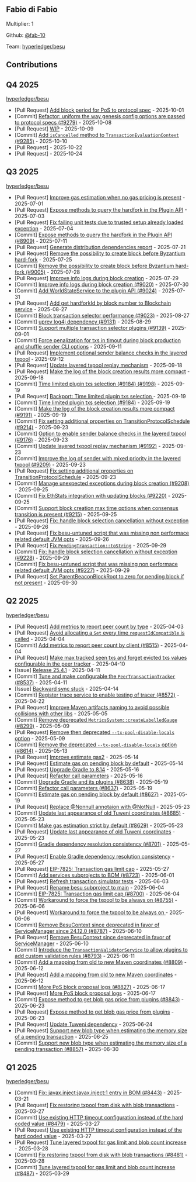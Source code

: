 
## Fabio di Fabio
Multiplier: 1

Github: [@fab-10](https://github.com/fab-10)

Team: [hyperledger/besu](https://github.com/hyperledger/besu/pulls?q=author%3Afab-10)

## Contributions

## Q4 2025


[hyperledger/besu](https://github.com/hyperledger/besu)
* [Pull Request] [Add block period for PoS to protocol spec](https://github.com/hyperledger/besu/pull/9257) - 2025-10-01
* [Commit] [Refactor: uniform the way genesis config options are passed to protocol specs (#9279)](https://github.com/hyperledger/besu/commit/226b133cf957015180b809a7da2cfc0e29574345) - 2025-10-08
* [Pull Request] [WIP](https://github.com/hyperledger/besu/pull/9285) - 2025-10-09
* [Commit] [Add `isCancelled` method to `TransactionEvaluationContext` (#9285)](https://github.com/hyperledger/besu/commit/84668d4c71b5f9c6bff7f052f6071dcbce94d353) - 2025-10-10
* [Pull Request] []() - 2025-10-22
* [Pull Request] []() - 2025-10-24
## Q3 2025


[hyperledger/besu](https://github.com/hyperledger/besu)
* [Pull Request] [Improve gas estimation when no gas pricing is present](https://github.com/hyperledger/besu/pull/8888) - 2025-07-01
* [Pull Request] [Expose methods to query the hardfork in the Plugin API](https://github.com/hyperledger/besu/pull/8909) - 2025-07-03
* [Pull Request] [Fix failing unit tests due to trusted setup already loaded exception](https://github.com/hyperledger/besu/pull/8919) - 2025-07-04
* [Commit] [Expose methods to query the hardfork in the Plugin API (#8909)](https://github.com/hyperledger/besu/commit/8ddf9f0bb274703bda1266879d331d193aacab78) - 2025-07-11
* [Pull Request] [Generate distribution dependencies report](https://github.com/hyperledger/besu/pull/8987) - 2025-07-21
* [Pull Request] [Remove the possibility to create block before Byzantium hard-fork](https://github.com/hyperledger/besu/pull/9005) - 2025-07-25
* [Commit] [Remove the possibility to create block before Byzantium hard-fork (#9005)](https://github.com/hyperledger/besu/commit/719659a65cbeba1099c00cd634a2350fd8776063) - 2025-07-28
* [Pull Request] [Improve info logs during block creation](https://github.com/hyperledger/besu/pull/9020) - 2025-07-29
* [Commit] [Improve info logs during block creation (#9020)](https://github.com/hyperledger/besu/commit/f784ebfa189aa89cbfea9e4f832758273ce2cd5e) - 2025-07-30
* [Commit] [Add WorldStateService to the plugin API (#9024)](https://github.com/hyperledger/besu/commit/2ffd464540978f4cb41593296d2e5f2f5279f38b) - 2025-07-31
* [Pull Request] [Add get hardforkId by block number to Blockchain service](https://github.com/hyperledger/besu/pull/9115) - 2025-08-27
* [Commit] [Block transaction selector performance (#9023)](https://github.com/hyperledger/besu/commit/7870344c61395905a6a750b65a29f3f4961c4106) - 2025-08-27
* [Commit] [uprev log4j dependency (#9131)](https://github.com/hyperledger/besu/commit/50bcc0280a1db56a267040c4eb368d106540d1b5) - 2025-08-29
* [Commit] [Support multiple transaction selector plugins (#9139)](https://github.com/hyperledger/besu/commit/29f35161d3442dc0b7a0d098e8a50a1acd227971) - 2025-09-01
* [Commit] [Force penalization for txs in timout during block production and shuffle sender CLI options](https://github.com/hyperledger/besu/commit/778b155fe901562f40fece94efc2fe294f351f29) - 2025-09-11
* [Pull Request] [Implement optional sender balance checks in the layered txpool](https://github.com/hyperledger/besu/pull/9176) - 2025-09-12
* [Pull Request] [Update layered txpool replay mechanism](https://github.com/hyperledger/besu/pull/9192) - 2025-09-18
* [Pull Request] [Make the log of the block creation results more compact](https://github.com/hyperledger/besu/pull/9191) - 2025-09-18
* [Commit] [Time limited plugin txs selection (#9184) (#9198)](https://github.com/hyperledger/besu/commit/680c5b832c54214849db7738d2f4621c7048df45) - 2025-09-19
* [Pull Request] [Backport: Time limited plugin txs selection ](https://github.com/hyperledger/besu/pull/9198) - 2025-09-19
* [Commit] [Time limited plugin txs selection (#9184)](https://github.com/hyperledger/besu/commit/a7ef9f88dc296ef9a80087d6fffdfe489047bf2a) - 2025-09-19
* [Commit] [Make the log of the block creation results more compact (#9191)](https://github.com/hyperledger/besu/commit/fe1ade7e8edde2c32d977a924dda201fc957be00) - 2025-09-19
* [Commit] [Fix setting additional properties on TransitionProtocolSchedule (#9214)](https://github.com/hyperledger/besu/commit/d92210bfb045ca558a45765789956a33eaa8c9bf) - 2025-09-23
* [Commit] [Option to enable sender balance checks in the layered txpool (#9176)](https://github.com/hyperledger/besu/commit/252b645c3dbd30a12794d49be2e9b095ca98eb64) - 2025-09-23
* [Commit] [Update layered txpool replay mechanism (#9192)](https://github.com/hyperledger/besu/commit/4911819bdf0a6cefb8c6bdec4cc413fdfdd51428) - 2025-09-23
* [Commit] [Improve the log of sender with mixed priority in the layered txpool (#9209)](https://github.com/hyperledger/besu/commit/b0c3ebbc46a5cffca695ba5ce06c48d9eb5ddea4) - 2025-09-23
* [Pull Request] [Fix setting additional properties on TransitionProtocolSchedule](https://github.com/hyperledger/besu/pull/9214) - 2025-09-23
* [Commit] [Manage unexpected exceptions during block creation (#9208)](https://github.com/hyperledger/besu/commit/ddf82e57a41a0f1c8e86352cbd5f60c9af684354) - 2025-09-25
* [Commit] [Fix EthStats integration with updating blocks (#9220)](https://github.com/hyperledger/besu/commit/ad769d315a0d906d62981d0c71dafff806796015) - 2025-09-25
* [Commit] [Support block creation max time options when consensus transition is present (#9215)](https://github.com/hyperledger/besu/commit/5288278148d4f0f99bb89b2a3634804efadaed90) - 2025-09-25
* [Pull Request] [Fix: handle block selection cancellation without exception](https://github.com/hyperledger/besu/pull/9228) - 2025-09-26
* [Pull Request] [Fix besu-untuned script that was missing non performace related default JVM opts](https://github.com/hyperledger/besu/pull/9227) - 2025-09-26
* [Pull Request] [Fix `PendingTransaction::toString`](https://github.com/hyperledger/besu/pull/9237) - 2025-09-29
* [Commit] [Fix: handle block selection cancellation without exception (#9228)](https://github.com/hyperledger/besu/commit/79e6cf0c5d0add81fecd55f0ce5c725cef36fc3e) - 2025-09-29
* [Commit] [Fix besu-untuned script that was missing non performace related default JVM opts (#9227)](https://github.com/hyperledger/besu/commit/5a72879ac03d60b48b747ffbe6c500f294d27a22) - 2025-09-29
* [Pull Request] [Set ParentBeaconBlockRoot to zero for pending block if not present](https://github.com/hyperledger/besu/pull/9249) - 2025-09-30
## Q2 2025


[hyperledger/besu](https://github.com/hyperledger/besu)
* [Pull Request] [Add metrics to report peer count by type](https://github.com/hyperledger/besu/pull/8515) - 2025-04-03
* [Pull Request] [Avoid allocating a `Set` every time `requestIdCompatible` is called](https://github.com/hyperledger/besu/pull/8522) - 2025-04-04
* [Commit] [Add metrics to report peer count by client (#8515)](https://github.com/hyperledger/besu/commit/409a0e2fa6bd35188a48b19f488641cd8ce2fb4b) - 2025-04-04
* [Pull Request] [Make max tracked seen txs and forget evicted txs values configurable in the peer tracker](https://github.com/hyperledger/besu/pull/8537) - 2025-04-10
* [Issue] [Release 25.4.1](https://github.com/hyperledger/besu/issues/8542) - 2025-04-11
* [Commit] [Tune and make configurable the `PeerTransactionTracker`  (#8537)](https://github.com/hyperledger/besu/commit/abc01e27f043f34accc6de3e2657c1334a5e44b4) - 2025-04-11
* [Issue] [Backward sync stuck](https://github.com/hyperledger/besu/issues/8547) - 2025-04-14
* [Commit] [Register trace service to enable testing of tracer (#8572)](https://github.com/hyperledger/besu/commit/9d72bbb8f358fb94125b83b47a7f065b1348623c) - 2025-04-22
* [Pull Request] [Improve Maven artifacts naming to avoid possible collisions with other libs](https://github.com/hyperledger/besu/pull/8589) - 2025-05-05
* [Commit] [Remove deprecated `MetricsSystem::createLabelledGauge` (#8299)](https://github.com/hyperledger/besu/commit/7cab4bfab5e79ff1b880c6f7a08965593daa6509) - 2025-05-09
* [Pull Request] [Remove then deprecated `--tx-pool-disable-locals` option](https://github.com/hyperledger/besu/pull/8614) - 2025-05-09
* [Commit] [Remove the deprecated `--tx-pool-disable-locals` option (#8614)](https://github.com/hyperledger/besu/commit/00a18e2208615604ed693d8d65b7d6142ca367f8) - 2025-05-13
* [Pull Request] [Improve estimate gas2](https://github.com/hyperledger/besu/pull/8629) - 2025-05-14
* [Pull Request] [Estimate gas on pending block by default](https://github.com/hyperledger/besu/pull/8627) - 2025-05-14
* [Pull Request] [Upgrade Gradle to 8.14](https://github.com/hyperledger/besu/pull/8638) - 2025-05-16
* [Pull Request] [Refactor call parameters](https://github.com/hyperledger/besu/pull/8637) - 2025-05-16
* [Commit] [Upgrade Gradle and its plugins (#8638)](https://github.com/hyperledger/besu/commit/8e5b1f100a0641c5449f4cbd8acbeb92650c30f2) - 2025-05-19
* [Commit] [Refactor call parameters (#8637)](https://github.com/hyperledger/besu/commit/f60fe0377ccbdf865b2fcb5aafd0e5c25881b5ad) - 2025-05-19
* [Commit] [Estimate gas on pending block by default (#8627)](https://github.com/hyperledger/besu/commit/a9c75e129262c88a7e5af1fe4f290cdb801f0137) - 2025-05-19
* [Pull Request] [Replace @Nonnull annotaion with @NotNull](https://github.com/hyperledger/besu/pull/8687) - 2025-05-23
* [Commit] [Update last appearance of old Tuweni coordinates (#8685)](https://github.com/hyperledger/besu/commit/c5bf6d27d6bcb7fdcc0e51757b2f116aa183cd04) - 2025-05-23
* [Commit] [Make gas estimation strict by default (#8629)](https://github.com/hyperledger/besu/commit/3e52bb358adc5ecd6d25894e4e2b8918b8f131f7) - 2025-05-23
* [Pull Request] [Update last appearance of old Tuweni coordinates](https://github.com/hyperledger/besu/pull/8685) - 2025-05-23
* [Commit] [Gradle dependency resolution consistency (#8701)](https://github.com/hyperledger/besu/commit/b6a12388988855f9c2937f4ca4f8ae73ae2e5080) - 2025-05-27
* [Pull Request] [Enable Gradle dependency resolution consistency](https://github.com/hyperledger/besu/pull/8701) - 2025-05-27
* [Pull Request] [EIP-7825: Transaction gas limit cap](https://github.com/hyperledger/besu/pull/8700) - 2025-05-27
* [Commit] [Add services subprojects to BOM (#8723)](https://github.com/hyperledger/besu/commit/7aea3f52133a338e3555e8b8ec3dd4b8b82a6718) - 2025-06-01
* [Pull Request] [Refresh transaction simulator tests](https://github.com/hyperledger/besu/pull/8736) - 2025-06-03
* [Pull Request] [Rename besu subproject to main](https://github.com/hyperledger/besu/pull/8746) - 2025-06-04
* [Commit] [EIP-7825: Transaction gas limit cap (#8700)](https://github.com/hyperledger/besu/commit/23c5e464a03d215ea9d22d7d460afa9233c37d49) - 2025-06-04
* [Commit] [Workaround to force the txpool to be always on (#8755)](https://github.com/hyperledger/besu/commit/bf3c0bed7071d32e85eeea7e2138d8e9e1208aaa) - 2025-06-06
* [Pull Request] [Workaround to force the txpool to be always on ](https://github.com/hyperledger/besu/pull/8755) - 2025-06-06
* [Commit] [Remove BesuContext since deprecated in favor of ServiceManager since 24.12.0 (#8787)](https://github.com/hyperledger/besu/commit/3d56c67b7df2ad9903235af0181911a51df7e8bb) - 2025-06-10
* [Pull Request] [Remove BesuContext since deprecated in favor of ServiceManager](https://github.com/hyperledger/besu/pull/8787) - 2025-06-10
* [Commit] [Introduce the `TransactionValidatorService` to allow plugins to add custom validation rules (#8793)](https://github.com/hyperledger/besu/commit/2783ebbd29977845465abb9f261ea207376d143b) - 2025-06-11
* [Commit] [Add a mapping from old to new Maven coordinates (#8809)](https://github.com/hyperledger/besu/commit/fce2c4f683313fd0c204daaecf93d5e3f07c0656) - 2025-06-12
* [Pull Request] [Add a mapping from old to new Maven coordinates](https://github.com/hyperledger/besu/pull/8809) - 2025-06-12
* [Commit] [More PoS block proposal logs (#8827)](https://github.com/hyperledger/besu/commit/5e1b9f030fb61b6db80d4e2fc68bda807d49fc3b) - 2025-06-17
* [Pull Request] [More PoS block proposal logs](https://github.com/hyperledger/besu/pull/8827) - 2025-06-17
* [Commit] [Expose method to get blob gas price from plugins (#8843)](https://github.com/hyperledger/besu/commit/743ee9e028f9561a5577e8fd862f4ca8c46bd090) - 2025-06-23
* [Pull Request] [Expose method to get blob gas price from plugins](https://github.com/hyperledger/besu/pull/8843) - 2025-06-23
* [Pull Request] [Update Tuweni dependency](https://github.com/hyperledger/besu/pull/8852) - 2025-06-24
* [Pull Request] [Support new blob type when estimating the memory size of a pending transaction](https://github.com/hyperledger/besu/pull/8857) - 2025-06-25
* [Commit] [Support new blob type when estimating the memory size of a pending transaction (#8857)](https://github.com/hyperledger/besu/commit/ef1260c0d09786a15a5df4e6a841dc18e0dc9cee) - 2025-06-30
## Q1 2025

[hyperledger/besu](https://github.com/hyperledger/besu)
* [Commit] [Fix: javax.inject:javax.inject:1 entry in BOM (#8443)](https://github.com/hyperledger/besu/commit/b41e2820e62aac2e46efad788f2b432943cb4363) - 2025-03-21
* [Pull Request] [Fix restoring txpool from disk with blob transactions](https://github.com/hyperledger/besu/pull/8481) - 2025-03-27
* [Commit] [Use existing HTTP timeout configuration instead of the hard coded value (#8479)](https://github.com/hyperledger/besu/commit/74f133ae612c61574e36582a5ecf822c17aa5c84) - 2025-03-27
* [Pull Request] [Use existing HTTP timeout configuration instead of the hard coded value](https://github.com/hyperledger/besu/pull/8479) - 2025-03-27
* [Pull Request] [Tune layered txpool for gas limit and blob count increase](https://github.com/hyperledger/besu/pull/8487) - 2025-03-28
* [Commit] [Fix restoring txpool from disk with blob transactions (#8481)](https://github.com/hyperledger/besu/commit/303c345cc14b1d7751ad270cbaa2d5b773ef0305) - 2025-03-28
* [Commit] [Tune layered txpool for gas limit and blob count increase (#8487)](https://github.com/hyperledger/besu/commit/aecb96dcefa5a93b2eae4c096731d4c24e39aba7) - 2025-03-29
